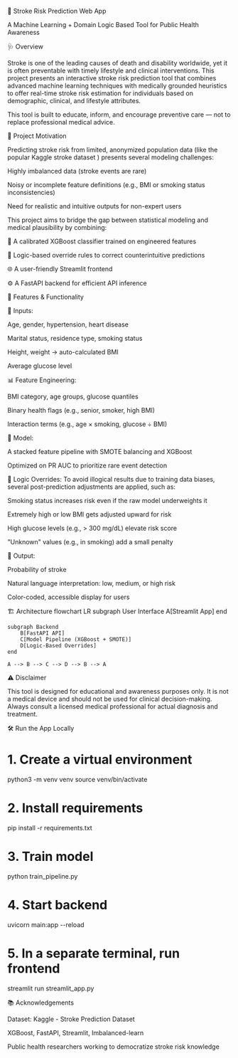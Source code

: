 🧠 Stroke Risk Prediction Web App

A Machine Learning + Domain Logic Based Tool for Public Health Awareness

🩺 Overview

Stroke is one of the leading causes of death and disability worldwide, yet it is often preventable with timely lifestyle and clinical interventions. This project presents an interactive stroke risk prediction tool that combines advanced machine learning techniques with medically grounded heuristics to offer real-time stroke risk estimation for individuals based on demographic, clinical, and lifestyle attributes.

This tool is built to educate, inform, and encourage preventive care — not to replace professional medical advice.

🧪 Project Motivation

Predicting stroke risk from limited, anonymized population data (like the popular Kaggle stroke dataset
) presents several modeling challenges:

Highly imbalanced data (stroke events are rare)

Noisy or incomplete feature definitions (e.g., BMI or smoking status inconsistencies)

Need for realistic and intuitive outputs for non-expert users

This project aims to bridge the gap between statistical modeling and medical plausibility by combining:

🧠 A calibrated XGBoost classifier trained on engineered features

🧰 Logic-based override rules to correct counterintuitive predictions

🌐 A user-friendly Streamlit frontend

⚙️ A FastAPI backend for efficient API inference

🧬 Features & Functionality

🧮 Inputs:

Age, gender, hypertension, heart disease

Marital status, residence type, smoking status

Height, weight → auto-calculated BMI

Average glucose level

📊 Feature Engineering:

BMI category, age groups, glucose quantiles

Binary health flags (e.g., senior, smoker, high BMI)

Interaction terms (e.g., age × smoking, glucose ÷ BMI)

🧠 Model:

A stacked feature pipeline with SMOTE balancing and XGBoost

Optimized on PR AUC to prioritize rare event detection

🧩 Logic Overrides:
To avoid illogical results due to training data biases, several post-prediction adjustments are applied, such as:

Smoking status increases risk even if the raw model underweights it

Extremely high or low BMI gets adjusted upward for risk

High glucose levels (e.g., > 300 mg/dL) elevate risk score

"Unknown" values (e.g., in smoking) add a small penalty

🧾 Output:

Probability of stroke

Natural language interpretation: low, medium, or high risk

Color-coded, accessible display for users

🏗️ Architecture
flowchart LR
    subgraph User Interface
        A[Streamlit App]
    end

    subgraph Backend
        B[FastAPI API]
        C[Model Pipeline (XGBoost + SMOTE)]
        D[Logic-Based Overrides]
    end

    A --> B --> C --> D --> B --> A

⚠️ Disclaimer

This tool is designed for educational and awareness purposes only. It is not a medical device and should not be used for clinical decision-making. Always consult a licensed medical professional for actual diagnosis and treatment.

🛠️ Run the App Locally
# 1. Create a virtual environment
python3 -m venv venv
source venv/bin/activate

# 2. Install requirements
pip install -r requirements.txt

# 3. Train model
python train_pipeline.py

# 4. Start backend
uvicorn main:app --reload

# 5. In a separate terminal, run frontend
streamlit run streamlit_app.py

📚 Acknowledgements

Dataset: Kaggle - Stroke Prediction Dataset

XGBoost, FastAPI, Streamlit, Imbalanced-learn

Public health researchers working to democratize stroke risk knowledge